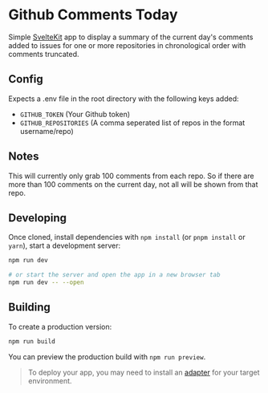 # Github Comments Today

Simple [SvelteKit](https://github.com/sveltejs/kit) app to display a summary of the current day's comments added to issues for one or more repositories in chronological order with comments truncated.  

## Config

Expects a .env file in the root directory with the following keys added:

- `GITHUB_TOKEN` (Your Github token)
- `GITHUB_REPOSITORIES` (A comma seperated list of repos in the format username/repo)

## Notes

This will currently only grab 100 comments from each repo. So if there are more than 100 comments on the current day, not all will be shown from that repo.

## Developing

Once cloned, install dependencies with `npm install` (or `pnpm install` or `yarn`), start a development server:

```bash
npm run dev

# or start the server and open the app in a new browser tab
npm run dev -- --open
```

## Building

To create a production version:

```bash
npm run build
```

You can preview the production build with `npm run preview`.

> To deploy your app, you may need to install an [adapter](https://kit.svelte.dev/docs/adapters) for your target environment.
